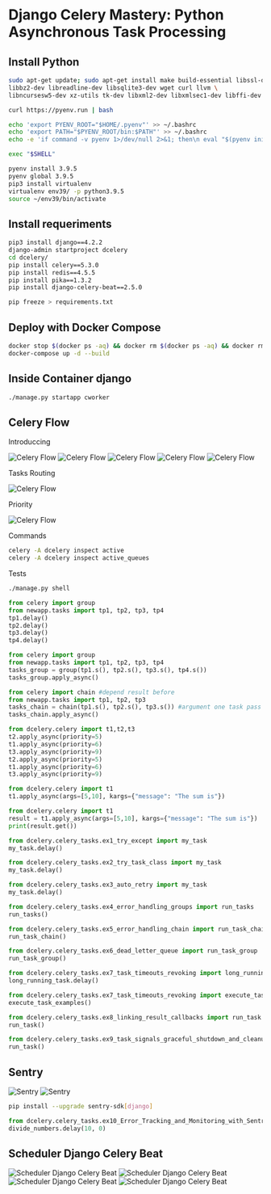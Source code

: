 # Django Celery Mastery: Python Asynchronous Task Processing

## Install Python

```bash
sudo apt-get update; sudo apt-get install make build-essential libssl-dev zlib1g-dev \
libbz2-dev libreadline-dev libsqlite3-dev wget curl llvm \
libncursesw5-dev xz-utils tk-dev libxml2-dev libxmlsec1-dev libffi-dev liblzma-dev -y

curl https://pyenv.run | bash

echo 'export PYENV_ROOT="$HOME/.pyenv"' >> ~/.bashrc
echo 'export PATH="$PYENV_ROOT/bin:$PATH"' >> ~/.bashrc
echo -e 'if command -v pyenv 1>/dev/null 2>&1; then\n eval "$(pyenv init -)"\nfi' >> ~/.bashrc

exec "$SHELL"

pyenv install 3.9.5
pyenv global 3.9.5
pip3 install virtualenv
virtualenv env39/ -p python3.9.5
source ~/env39/bin/activate
```

## Install requeriments

```bash
pip3 install django==4.2.2
django-admin startproject dcelery
cd dcelery/
pip install celery==5.3.0
pip install redis==4.5.5
pip install pika==1.3.2
pip install django-celery-beat==2.5.0

pip freeze > requirements.txt
```

## Deploy with Docker Compose

```bash
docker stop $(docker ps -aq) && docker rm $(docker ps -aq) && docker rmi $(docker images -aq)
docker-compose up -d --build
```

## Inside Container django

```sh
./manage.py startapp cworker
```

## Celery Flow

Introduccing

![Celery Flow](./img/1.png)
![Celery Flow](./img/2.png)
![Celery Flow](./img/3.png)
![Celery Flow](./img/4.png)
![Celery Flow](./img/5.png)

Tasks Routing

![Celery Flow](./img/6.png)

Priority

![Celery Flow](./img/7.png)

Commands

```sh
celery -A dcelery inspect active
celery -A dcelery inspect active_queues
```

Tests

```sh
./manage.py shell
```

```python
from celery import group
from newapp.tasks import tp1, tp2, tp3, tp4
tp1.delay()
tp2.delay()
tp3.delay()
tp4.delay()
```

```python
from celery import group
from newapp.tasks import tp1, tp2, tp3, tp4
tasks_group = group(tp1.s(), tp2.s(), tp3.s(), tp4.s())
tasks_group.apply_async()
```

```python
from celery import chain #depend result before
from newapp.tasks import tp1, tp2, tp3
tasks_chain = chain(tp1.s(), tp2.s(), tp3.s()) #argument one task pass to other next task
tasks_chain.apply_async()
```

```python
from dcelery.celery import t1,t2,t3
t2.apply_async(priority=5)
t1.apply_async(priority=6)
t3.apply_async(priority=9)
t2.apply_async(priority=5)
t1.apply_async(priority=6)
t3.apply_async(priority=9)
```

```python
from dcelery.celery import t1
t1.apply_async(args=[5,10], kargs={"message": "The sum is"})
```

```python
from dcelery.celery import t1
result = t1.apply_async(args=[5,10], kargs={"message": "The sum is"})
print(result.get())
```

```python
from dcelery.celery_tasks.ex1_try_except import my_task
my_task.delay()
```

```python
from dcelery.celery_tasks.ex2_try_task_class import my_task
my_task.delay()
```

```python
from dcelery.celery_tasks.ex3_auto_retry import my_task
my_task.delay()
```

```python
from dcelery.celery_tasks.ex4_error_handling_groups import run_tasks
run_tasks()
```

```python
from dcelery.celery_tasks.ex5_error_handling_chain import run_task_chain
run_task_chain()
```

```python
from dcelery.celery_tasks.ex6_dead_letter_queue import run_task_group
run_task_group()
```

```python
from dcelery.celery_tasks.ex7_task_timeouts_revoking import long_running_task
long_running_task.delay()

from dcelery.celery_tasks.ex7_task_timeouts_revoking import execute_task_examples
execute_task_examples()
```

```python
from dcelery.celery_tasks.ex8_linking_result_callbacks import run_task
run_task()
```

```python
from dcelery.celery_tasks.ex9_task_signals_graceful_shutdown_and_cleanup import run_task
run_task()
```

## Sentry

![Sentry](./img/8.png)
![Sentry](./img/9.png)


```bash
pip install --upgrade sentry-sdk[django]
```

```python
from dcelery.celery_tasks.ex10_Error_Tracking_and_Monitoring_with_Sentry import divide_numbers
divide_numbers.delay(10, 0)
```

## Scheduler Django Celery Beat

![Scheduler Django Celery Beat](./img/10.png)
![Scheduler Django Celery Beat](./img/11.png)
![Scheduler Django Celery Beat](./img/12.png)
![Scheduler Django Celery Beat](./img/13.png)